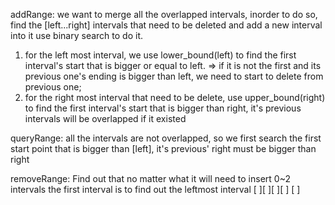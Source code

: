 addRange:
 we want to merge all the overlapped intervals, inorder to do so,
 find the [left...right] intervals that need to be deleted and add a new interval into it
 use binary search to do it.
 1. for the left most interval, we use lower_bound(left) to find the first interval's start that is bigger or equal to left.
 => if it is not the first and its previous one's ending is bigger than left, we need to start to delete from previous one;
 2. for the right most interval that need to be delete, use upper_bound(right) to find the first interval's start that is bigger than right,
 it's previous intervals will be overlapped if it existed


 queryRange:
 all the intervals are not overlapped,
 so we first search the first start point that is bigger than [left], it's previous' right must be bigger than right


 removeRange:
  Find out that no matter what it will need to insert 0~2 intervals
  the first interval is to find out the leftmost interval
    [ ][  ][  ][   ]
     [       ]
